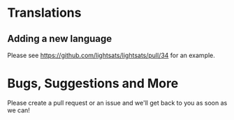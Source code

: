 # Translations

## Adding a new language

Please see https://github.com/lightsats/lightsats/pull/34 for an example.

# Bugs, Suggestions and More

Please create a pull request or an issue and we'll get back to you as soon as we can!
